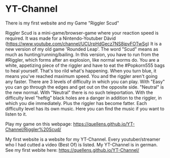 # YT-Channel
There is my first website and my Game "Riggler Scud"

Riggler Scud is a mini-game/browser-game where your reaction speed is required. It was made for a Nintendo-Youtuber Dävid (https://www.youtube.com/channel/UCUrpHdGecz7NS8jpvFOTwSg)
It is a new version of my old game 'Rounded Leap'. The word "Scud" means as much as hunting/running/bailing. In this version, you have to run from the #Riggler, which forms after an explosion, like normal worms do. You are a white, appetizing piece of the riggler and have to eat the #Popkorn555 bags to heal yourself. That's too rild what's happening. When you turn blue, it means you've reached maximum speed. You and the riggler aren't going any faster. There are 3 levels of difficulty in which you can play. 
With "Easy" you can go through the edges and get out on the opposite side. 
"Neutral" is the new normal. With "Neutral" there is no such teleportation.
With the difficulty level "heftig" black holes are a danger in addition to the riggler, in which you die immediately. Plus the riggler has become fatter.
Each difficulty level has its own music. Here you can find the music if you want to listen to it.

Play my game on this webpage:
https://quellens.github.io/YT-Channel/Riggler%20Scud/

My first website is a website for my YT-Channel. Every youtuber/streamer who I had cutted a video (Best Of) is listed. My YT-Channel is in german.
See my first webite here: 
https://quellens.github.io/YT-Channel/
